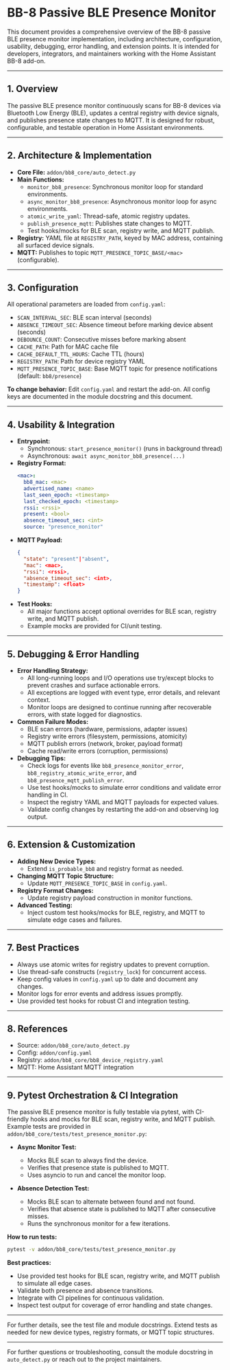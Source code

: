 # BB-8 Passive BLE Presence Monitor

This document provides a comprehensive overview of the BB-8 passive BLE presence monitor implementation, including architecture, configuration, usability, debugging, error handling, and extension points. It is intended for developers, integrators, and maintainers working with the Home Assistant BB-8 add-on.

---

## 1. Overview

The passive BLE presence monitor continuously scans for BB-8 devices via Bluetooth Low Energy (BLE), updates a central registry with device signals, and publishes presence state changes to MQTT. It is designed for robust, configurable, and testable operation in Home Assistant environments.

---

## 2. Architecture & Implementation

- **Core File:** `addon/bb8_core/auto_detect.py`
- **Main Functions:**
  - `monitor_bb8_presence`: Synchronous monitor loop for standard environments.
  - `async_monitor_bb8_presence`: Asynchronous monitor loop for async environments.
  - `atomic_write_yaml`: Thread-safe, atomic registry updates.
  - `publish_presence_mqtt`: Publishes state changes to MQTT.
  - Test hooks/mocks for BLE scan, registry write, and MQTT publish.
- **Registry:** YAML file at `REGISTRY_PATH`, keyed by MAC address, containing all surfaced device signals.
- **MQTT:** Publishes to topic `MQTT_PRESENCE_TOPIC_BASE/<mac>` (configurable).

---

## 3. Configuration

All operational parameters are loaded from `config.yaml`:

- `SCAN_INTERVAL_SEC`: BLE scan interval (seconds)
- `ABSENCE_TIMEOUT_SEC`: Absence timeout before marking device absent (seconds)
- `DEBOUNCE_COUNT`: Consecutive misses before marking absent
- `CACHE_PATH`: Path for MAC cache file
- `CACHE_DEFAULT_TTL_HOURS`: Cache TTL (hours)
- `REGISTRY_PATH`: Path for device registry YAML
- `MQTT_PRESENCE_TOPIC_BASE`: Base MQTT topic for presence notifications (default: `bb8/presence`)

**To change behavior:** Edit `config.yaml` and restart the add-on. All config keys are documented in the module docstring and this document.

---

## 4. Usability & Integration

- **Entrypoint:**
  - Synchronous: `start_presence_monitor()` (runs in background thread)
  - Asynchronous: `await async_monitor_bb8_presence(...)`
- **Registry Format:**
  ```yaml
  <mac>:
    bb8_mac: <mac>
    advertised_name: <name>
    last_seen_epoch: <timestamp>
    last_checked_epoch: <timestamp>
    rssi: <rssi>
    present: <bool>
    absence_timeout_sec: <int>
    source: "presence_monitor"
  ```
- **MQTT Payload:**
  ```json
  {
    "state": "present"|"absent",
    "mac": <mac>,
    "rssi": <rssi>,
    "absence_timeout_sec": <int>,
    "timestamp": <float>
  }
  ```
- **Test Hooks:**
  - All major functions accept optional overrides for BLE scan, registry write, and MQTT publish.
  - Example mocks are provided for CI/unit testing.

---

## 5. Debugging & Error Handling

- **Error Handling Strategy:**
  - All long-running loops and I/O operations use try/except blocks to prevent crashes and surface actionable errors.
  - All exceptions are logged with event type, error details, and relevant context.
  - Monitor loops are designed to continue running after recoverable errors, with state logged for diagnostics.
- **Common Failure Modes:**
  - BLE scan errors (hardware, permissions, adapter issues)
  - Registry write errors (filesystem, permissions, atomicity)
  - MQTT publish errors (network, broker, payload format)
  - Cache read/write errors (corruption, permissions)
- **Debugging Tips:**
  - Check logs for events like `bb8_presence_monitor_error`, `bb8_registry_atomic_write_error`, and `bb8_presence_mqtt_publish_error`.
  - Use test hooks/mocks to simulate error conditions and validate error handling in CI.
  - Inspect the registry YAML and MQTT payloads for expected values.
  - Validate config changes by restarting the add-on and observing log output.

---

## 6. Extension & Customization

- **Adding New Device Types:**
  - Extend `is_probable_bb8` and registry format as needed.
- **Changing MQTT Topic Structure:**
  - Update `MQTT_PRESENCE_TOPIC_BASE` in `config.yaml`.
- **Registry Format Changes:**
  - Update registry payload construction in monitor functions.
- **Advanced Testing:**
  - Inject custom test hooks/mocks for BLE, registry, and MQTT to simulate edge cases and failures.

---

## 7. Best Practices

- Always use atomic writes for registry updates to prevent corruption.
- Use thread-safe constructs (`registry_lock`) for concurrent access.
- Keep config values in `config.yaml` up to date and document any changes.
- Monitor logs for error events and address issues promptly.
- Use provided test hooks for robust CI and integration testing.

---

## 8. References

- Source: `addon/bb8_core/auto_detect.py`
- Config: `addon/config.yaml`
- Registry: `addon/bb8_core/bb8_device_registry.yaml`
- MQTT: Home Assistant MQTT integration

---

## 9. Pytest Orchestration & CI Integration

The passive BLE presence monitor is fully testable via pytest, with CI-friendly hooks and mocks for BLE scan, registry write, and MQTT publish. Example tests are provided in `addon/bb8_core/tests/test_presence_monitor.py`:

- **Async Monitor Test:**
  - Mocks BLE scan to always find the device.
  - Verifies that presence state is published to MQTT.
  - Uses asyncio to run and cancel the monitor loop.

- **Absence Detection Test:**
  - Mocks BLE scan to alternate between found and not found.
  - Verifies that absence state is published to MQTT after consecutive misses.
  - Runs the synchronous monitor for a few iterations.

**How to run tests:**

```sh
pytest -v addon/bb8_core/tests/test_presence_monitor.py
```

**Best practices:**
- Use provided test hooks for BLE scan, registry write, and MQTT publish to simulate all edge cases.
- Validate both presence and absence transitions.
- Integrate with CI pipelines for continuous validation.
- Inspect test output for coverage of error handling and state changes.

---

For further details, see the test file and module docstrings. Extend tests as needed for new device types, registry formats, or MQTT topic structures.

---

For further questions or troubleshooting, consult the module docstring in `auto_detect.py` or reach out to the project maintainers.
